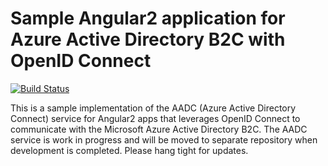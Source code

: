 # Sample Angular2 application for Azure Active Directory B2C with OpenID Connect

[![Build Status](https://travis-ci.org/SMK1085/angular-aadcb2c-sample.svg?branch=master)](https://travis-ci.org/SMK1085/angular-aadcb2c-sample)

This is a sample implementation of the AADC (Azure Active Directory Connect) service for Angular2 apps that leverages OpenID Connect to communicate with the Microsoft Azure Active Directory B2C.
The AADC service is work in progress and will be moved to separate repository when development is completed. Please hang tight for updates. 
